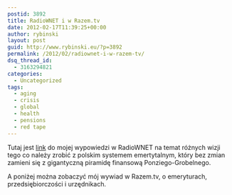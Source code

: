 ```yaml
---
postid: 3892
title: RadioWNET i w Razem.tv
date: 2012-02-17T11:39:25+00:00
author: rybinski
layout: post
guid: http://www.rybinski.eu/?p=3892
permalink: /2012/02/radiownet-i-w-razem-tv/
dsq_thread_id:
  - 3163294821
categories:
  - Uncategorized
tags:
  - aging
  - crisis
  - global
  - health
  - pensions
  - red tape
---
```

Tutaj jest [link](http://www.radiownet.pl/#/publikacje/wojna-idei) do mojej wypowiedzi w RadioWNET na temat różnych wizji tego co należy zrobić z polskim systemem emertytalnym, który bez zmian zamieni się z gigantyczną piramidę finansową Ponziego-Grobelnego.

A poniżej można zobaczyć mój wywiad w Razem.tv, o emeryturach, przedsiębiorczości i urzędnikach.
